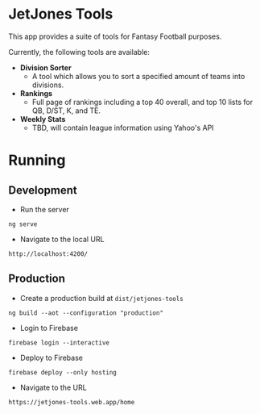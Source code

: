 # JetJones Tools

This app provides a suite of tools for Fantasy Football purposes.

Currently, the following tools are available:<br/>
* **Division Sorter**
    * A tool which allows you to sort a specified amount of teams into divisions.<br/>
* **Rankings** 
    * Full page of rankings including a top 40 overall, and top 10 lists for QB, D/ST, K, and TE.
* **Weekly Stats**
    * TBD, will contain league information using Yahoo's API

# Running

## Development

* Run the server
```
ng serve
```
* Navigate to the local URL
```
http://localhost:4200/
```

## Production

* Create a production build at `dist/jetjones-tools`
```
ng build --aot --configuration "production"
```
* Login to Firebase
```
firebase login --interactive
```
* Deploy to Firebase
```
firebase deploy --only hosting
```
* Navigate to the URL
```
https://jetjones-tools.web.app/home
```
